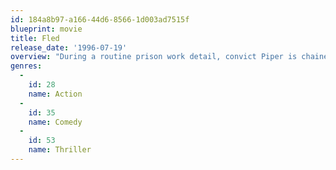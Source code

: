 ```yaml
---
id: 184a8b97-a166-44d6-8566-1d003ad7515f
blueprint: movie
title: Fled
release_date: '1996-07-19'
overview: "During a routine prison work detail, convict Piper is chained to Dodge, a cyberhacker, when gunfire breaks out. Apparently, the attack is related to stolen money that the Mafia is after, and some computer files that somebody wants desperately to bury. The pair, who don't exactly enjoy each other's company, escape and must work together if they are to reach Atlanta alive. Luckily, they meet a woman who may be willing to help them."
genres:
  -
    id: 28
    name: Action
  -
    id: 35
    name: Comedy
  -
    id: 53
    name: Thriller
---
```

